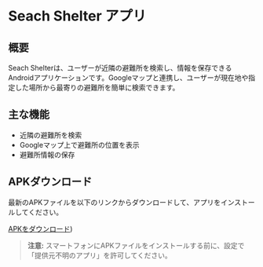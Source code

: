 # Seach Shelter アプリ

## 概要
Seach Shelterは、ユーザーが近隣の避難所を検索し、情報を保存できるAndroidアプリケーションです。Googleマップと連携し、ユーザーが現在地や指定した場所から最寄りの避難所を簡単に検索できます。

## 主な機能
- 近隣の避難所を検索
- Googleマップ上で避難所の位置を表示
- 避難所情報の保存

## APKダウンロード
最新のAPKファイルを以下のリンクからダウンロードして、アプリをインストールしてください。

[APKをダウンロード](./app/apk/app-debug.apk))

> **注意:** スマートフォンにAPKファイルをインストールする前に、設定で「提供元不明のアプリ」を許可してください。
